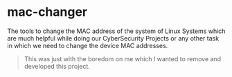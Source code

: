 # mac-changer
The tools to change the MAC address of the system of Linux Systems which are much helpful while doing our CyberSecurity Projects or any other task in which we need to change the device MAC addresses.

> This was just with the boredom on me which I wanted to remove and developed this project.
